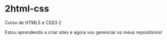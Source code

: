 # 2html-css
 Curso de HTML5 e CSS3 2

Estou aprendendo a criar sites e agora vou gerenciar os meus repositórios!